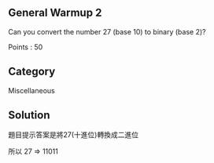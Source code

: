 ## General Warmup 2
Can you convert the number 27 (base 10) to binary (base 2)?

Points : 50

## Category
Miscellaneous

## Solution
題目提示答案是將27(十進位)轉換成二進位

所以 27 => 11011
